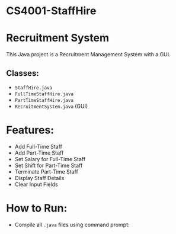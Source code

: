 # CS4001-StaffHire
# Recruitment System

This Java project is a Recruitment Management System with a GUI.

## Classes:
- `StaffHire.java`
- `FullTimeStaffHire.java`
- `PartTimeStaffHire.java`
- `RecruitmentSystem.java` (GUI)

# Features:
- Add Full-Time Staff
- Add Part-Time Staff
- Set Salary for Full-Time Staff
- Set Shift for Part-Time Staff
- Terminate Part-Time Staff
- Display Staff Details
- Clear Input Fields

# How to Run:
- Compile all `.java` files using command prompt:
